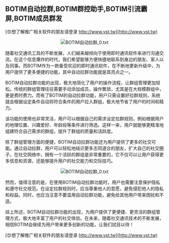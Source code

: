 ## **BOTIM自动拉群,BOTIM群控助手,BOTIM引流霸屏,BOTIM成员群发**

[😍想了解推广相关软件的朋友请登录 http://www.vst.tw](http://www.vst.tw)

 <center><img src="https://vst.tw/MP4/tuiguang/png/7.png" alt="BOTIM自动拉群_0.txt"></center>

随着社交通讯工具的不断发展，人们越来越倾向于使用即时通讯软件来进行沟通交流。在这个信息爆炸的时代，我们希望能够方便快捷地联系到身边的朋友、家人以及同事。而BOTIM作为一款备受欢迎的即时通讯软件，在不断地更新升级中，为用户提供了更多便捷的功能，其中自动拉群功能就是其亮点之一。

BOTIM自动拉群功能的出现，极大地简化了用户的操作流程，让群组管理更加轻松。传统的群组管理往往需要手动添加成员，操作繁琐，尤其是在大规模群组中，更是费时费力。而有了BOTIM的自动拉群功能，用户只需设置好拉群规则，系统就会根据设定条件自动将符合条件的用户拉入群组，极大地节省了用户的时间和精力。

该功能的使用也非常灵活，用户可以根据自己的需求设定拉群规则，例如根据用户的地理位置、兴趣爱好、年龄段等条件进行筛选。这样一来，用户就能够更精准地组建符合自己需求的群组，提升了群组的质量和活跃度。

除了群组管理方面的便捷，BOTIM自动拉群功能还为用户提供了更多的社交可能。通过自动拉群，用户可以轻松地结识更多志同道合的朋友，扩大自己的社交圈子。在社交网络中，拥有一个活跃的群组是非常重要的，它不仅可以让用户获得更多信息和资源，还能够提升用户的社交能力和交际技巧。

 <center><img src="https://vst.tw/MP4/tuiguang/png/7.png" alt="BOTIM自动拉群_0.txt"></center>

然而，值得注意的是，在使用BOTIM自动拉群功能时，用户也需要注意保护隐私和遵守社交规范。在设定拉群规则时，应当尊重他人的意愿，避免侵犯他人的隐私和权益。同时，也应当注意不要滥用自动拉群功能，避免给其他用户带来困扰和不适。

综上所述，BOTIM自动拉群功能的出现，为用户提供了更便捷、更灵活的群组管理方式，极大地丰富了用户的社交体验。在未来，随着社交通讯技术的不断发展，相信BOTIM会继续为用户带来更多创新的功能，让我们拭目以待！

[😍想了解推广相关软件的朋友请登录 http://www.vst.tw](http://www.vst.tw)




